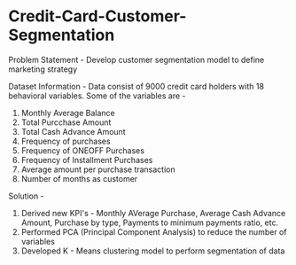 # Credit-Card-Customer-Segmentation
Problem Statement - Develop customer segmentation model to define marketing strategy

Dataset Information - Data consist of 9000 credit card holders with 18 behavioral variables. 
Some of the variables are -
1. Monthly Average Balance
2. Total Purcchase Amount
3. Total Cash Advance Amount
4. Frequency of purchases
5. Frequency of ONEOFF Purchases
6. Frequency of Installment Purchases
7. Average amount per purchase transaction
8. Number of months as customer

Solution -
1. Derived new KPI's - Monthly AVerage Purchase, Average Cash Advance Amount, Purchase by type, Payments to minimum payments ratio, etc.
2. Performed PCA (Principal Component Analysis) to reduce the number of variables
3. Developed K - Means clustering model to perform segmentation of data
